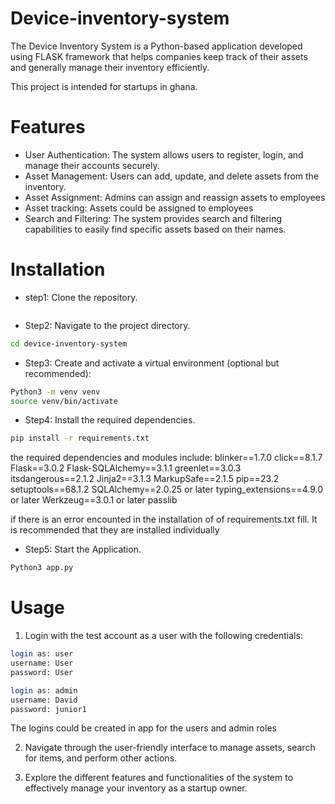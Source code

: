 # Device-inventory-system
The Device Inventory System is a Python-based application developed using FLASK framework that helps companies keep track of their assets and  generally manage their inventory efficiently.

This project is intended for startups in ghana.

# Features
- User Authentication: The system allows users to register, login, and manage their accounts securely.
- Asset Management: Users can add, update, and delete assets from the inventory.
- Asset Assignment: Admins can assign and reassign assets to employees
- Asset tracking: Assets could be assigned to employees 
- Search and Filtering: The system provides search and filtering capabilities to easily find specific assets based on their names.

# Installation
- step1: Clone the repository.
```bash

```

- Step2: Navigate to the project directory.
```bash
cd device-inventory-system
```

- Step3: Create and activate a virtual environment (optional but recommended):
```bash
Python3 -m venv venv
source venv/bin/activate
```

- Step4: Install the required dependencies.
```bash
pip install -r requirements.txt
```
the required dependencies and modules include:
blinker==1.7.0
click==8.1.7
Flask==3.0.2
Flask-SQLAlchemy==3.1.1
greenlet==3.0.3
itsdangerous==2.1.2
Jinja2==3.1.3
MarkupSafe==2.1.5
pip==23.2
setuptools==68.1.2
SQLAlchemy==2.0.25 or later
typing_extensions==4.9.0 or later
Werkzeug==3.0.1 or later
passlib


if there is an error encounted in the installation of of requirements.txt fill. It is recommended that they are installed individually

- Step5: Start the Application.
```bash
Python3 app.py
```

# Usage
1. Login with the test account as a user with the following credentials:
```bash
login as: user
username: User
password: User
```
```bash
login as: admin
username: David
password: junior1
```

The logins could be created in app for the users and admin roles

2. Navigate through the user-friendly interface to manage assets, search for items, and perform other actions.

3. Explore the different features and functionalities of the system to effectively manage your inventory as a startup owner.
